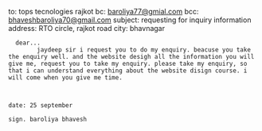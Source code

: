 to: tops tecnologies rajkot
bc: baroliya77@gmial.com
bcc: bhaveshbaroliya70@gmail.com
subject: requesting for inquiry information 
address: RTO circle, rajkot road
city: bhavnagar


      dear...
            jaydeep sir i request you to do my enquiry. beacuse you take the enquiry well. and the website desigh all the information you will give me, request you to take my enquiry. please take my enquiry, so that i can understand everything about the website disign course. i will come when you give me time. 


                                                                                date: 25 september
                                                                                sign. baroliya bhavesh 